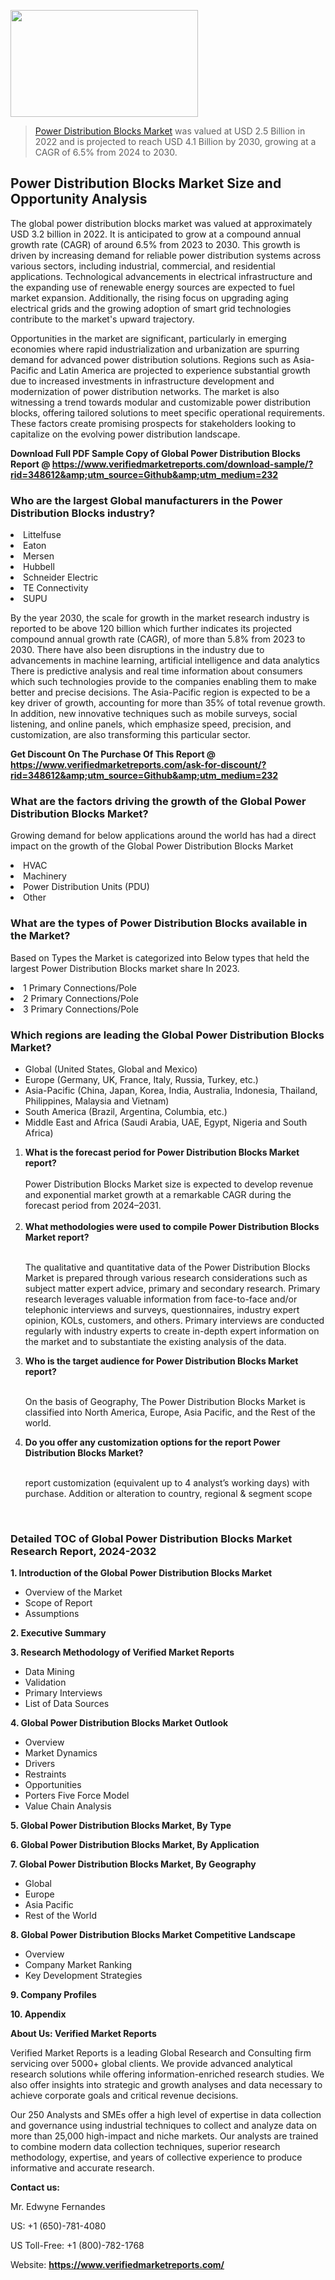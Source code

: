 
<img src="https://ffe5etoiles.com/wp-content/uploads/2024/12/MST1-300x171.png" alt="" width="300" height="171" class="alignnone size-medium wp-image-20088" /><blockquote><p><p><a href="https://www.verifiedmarketreports.com/download-sample/?rid=348612&utm_source=Github&utm_medium=232" target="_blank">Power Distribution Blocks Market</a> was valued at USD 2.5 Billion in 2022 and is projected to reach USD 4.1 Billion by 2030, growing at a CAGR of 6.5% from 2024 to 2030.</p></blockquote><p><h2>Power Distribution Blocks Market Size and Opportunity Analysis</h2> <p>The global power distribution blocks market was valued at approximately USD 3.2 billion in 2022. It is anticipated to grow at a compound annual growth rate (CAGR) of around 6.5% from 2023 to 2030. This growth is driven by increasing demand for reliable power distribution systems across various sectors, including industrial, commercial, and residential applications. Technological advancements in electrical infrastructure and the expanding use of renewable energy sources are expected to fuel market expansion. Additionally, the rising focus on upgrading aging electrical grids and the growing adoption of smart grid technologies contribute to the market's upward trajectory.</p> <p>Opportunities in the market are significant, particularly in emerging economies where rapid industrialization and urbanization are spurring demand for advanced power distribution solutions. Regions such as Asia-Pacific and Latin America are projected to experience substantial growth due to increased investments in infrastructure development and modernization of power distribution networks. The market is also witnessing a trend towards modular and customizable power distribution blocks, offering tailored solutions to meet specific operational requirements. These factors create promising prospects for stakeholders looking to capitalize on the evolving power distribution landscape.</p> </p><p class=""><strong>Download Full PDF Sample Copy of Global Power Distribution Blocks Report @ <a href="https://www.verifiedmarketreports.com/download-sample/?rid=348612&amp;utm_source=Github&amp;utm_medium=232" target="_blank">https://www.verifiedmarketreports.com/download-sample/?rid=348612&amp;utm_source=Github&amp;utm_medium=232</a></strong></p><h3 id="" class="">Who are the largest Global manufacturers in the Power Distribution Blocks industry?</h3><p><li>Littelfuse</li><li> Eaton</li><li> Mersen</li><li> Hubbell</li><li> Schneider Electric</li><li> TE Connectivity</li><li> SUPU</li></p><div class=""><div class="" dir="" data-message-author-role="" data-message-id="" data-message-model-slug=""><div class=""><div class=""><div class=""><div class="" dir="" data-message-author-role="" data-message-id="" data-message-model-slug=""><div class=""><div class=""><p>By the year 2030, the scale for growth in the market research industry is reported to be above 120 billion which further indicates its projected compound annual growth rate (CAGR), of more than 5.8% from 2023 to 2030. There have also been disruptions in the industry due to advancements in machine learning, artificial intelligence and data analytics There is predictive analysis and real time information about consumers which such technologies provide to the companies enabling them to make better and precise decisions. The Asia-Pacific region is expected to be a key driver of growth, accounting for more than 35% of total revenue growth. In addition, new innovative techniques such as mobile surveys, social listening, and online panels, which emphasize speed, precision, and customization, are also transforming this particular sector.</p><p><strong>Get Discount On The Purchase Of This Report @&nbsp; <a href="https://www.verifiedmarketreports.com/ask-for-discount/?rid=348612&amp;utm_source=Github&amp;utm_medium=232" target="_blank">https://www.verifiedmarketreports.com/ask-for-discount/?rid=348612&amp;utm_source=Github&amp;utm_medium=232</a></strong></p></div></div></div></div></div></div></div></div><h3 id="" class="">What are the factors driving the growth of the Global Power Distribution Blocks Market?</h3><p id="" class="">Growing demand for below applications around the world has had a direct impact on the growth of the Global Power Distribution Blocks Market</p><p id="" class=""><li>HVAC</li><li> Machinery</li><li> Power Distribution Units (PDU)</li><li> Other</li></p><h3 id="" class="">What are the types of Power Distribution Blocks available in the Market?</h3><p id="" class="">Based on Types the Market is categorized into Below types that held the largest Power Distribution Blocks market share In 2023.</p><p id="" class=""><li>1 Primary Connections/Pole</li><li> 2 Primary Connections/Pole</li><li> 3 Primary Connections/Pole</li></p><h3 id="" class="">Which regions are leading the Global Power Distribution Blocks Market?</h3><ul><li>Global (United States, Global and Mexico)</li><li>Europe (Germany, UK, France, Italy, Russia, Turkey, etc.)</li><li>Asia-Pacific (China, Japan, Korea, India, Australia, Indonesia, Thailand, Philippines, Malaysia and Vietnam)</li><li>South America (Brazil, Argentina, Columbia, etc.)</li><li>Middle East and Africa (Saudi Arabia, UAE, Egypt, Nigeria and South Africa)</li></ul><p><ol><li><strong>What is the forecast period for Power Distribution Blocks Market report?<br /></strong><br /><span data-sheets-root="1" data-sheets-value="{&quot;1&quot;:2,&quot;2&quot;:&quot;XXXX size is expected to develop revenue and exponential market growth at a remarkable CAGR during the forecast period from 2024&ndash;2030.&quot;}" data-sheets-userformat="{&quot;2&quot;:12674,&quot;4&quot;:{&quot;1&quot;:2,&quot;2&quot;:16776960},&quot;10&quot;:2,&quot;11&quot;:0,&quot;15&quot;:&quot;Arial&quot;,&quot;16&quot;:12}">Power Distribution Blocks Market size is expected to develop revenue and exponential market growth at a remarkable CAGR during the forecast period from 2024&ndash;2031.</span><br /><br /></li><li><strong>What methodologies were used to compile Power Distribution Blocks Market report?<br /><br /></strong><p>The qualitative and quantitative data of the&nbsp;Power Distribution Blocks Market is prepared through various research considerations such as subject matter expert advice, primary and secondary research. Primary research leverages valuable information from face-to-face and/or telephonic interviews and surveys, questionnaires, industry expert opinion, KOLs, customers, and others. Primary interviews are conducted regularly with industry experts to create in-depth expert information on the market and to substantiate the existing analysis of the data.&nbsp;</p></li><li><strong>Who is the target audience for Power Distribution Blocks Market report?<br /><br /></strong><p>On the basis of Geography, The&nbsp;Power Distribution Blocks Market is classified into North America, Europe, Asia Pacific, and the Rest of the world.</p></li><li><strong>Do you offer any customization options for the report Power Distribution Blocks Market?<br /><br /></strong><p>report customization (equivalent up to 4 analyst&rsquo;s working days) with purchase. Addition or alteration to country, regional &amp; segment scope</p><p>&nbsp;</p></li></ol></p><h3 id="" class="">Detailed TOC of Global Power Distribution Blocks Market Research Report, 2024-2032</h3><p id="" class=""><strong>1. Introduction of the Global Power Distribution Blocks Market</strong></p><ul><li>Overview of the Market</li><li>Scope of Report</li><li>Assumptions</li></ul><p id="" class=""><strong>2. Executive Summary</strong></p><p id="" class=""><strong>3. Research Methodology of&nbsp;Verified Market Reports</strong></p><ul><li>Data Mining</li><li>Validation</li><li>Primary Interviews</li><li>List of Data Sources</li></ul><p id="" class=""><strong>4. Global Power Distribution Blocks Market Outlook</strong></p><ul><li>Overview</li><li>Market Dynamics</li><li>Drivers</li><li>Restraints</li><li>Opportunities</li><li>Porters Five Force Model</li><li>Value Chain Analysis</li></ul><p id="" class=""><strong>5. Global Power Distribution Blocks Market, By&nbsp;Type</strong></p><p id="" class=""><strong>6. Global Power Distribution Blocks Market, By Application</strong></p><p id="" class=""><strong>7. Global Power Distribution Blocks Market, By Geography</strong></p><ul><li>Global</li><li>Europe</li><li>Asia Pacific</li><li>Rest of the World</li></ul><p id="" class=""><strong>8. Global Power Distribution Blocks Market Competitive Landscape</strong></p><ul><li>Overview</li><li>Company Market Ranking</li><li>Key Development Strategies</li></ul><p id="" class=""><strong>9. Company Profiles</strong></p><p id="" class=""><strong>10. Appendix</strong></p><p id="" class=""><strong>About Us: Verified Market Reports</strong></p><p id="" class="">Verified Market Reports is a leading Global Research and Consulting firm servicing over 5000+ global clients. We provide advanced analytical research solutions while offering information-enriched research studies. We also offer insights into strategic and growth analyses and data necessary to achieve corporate goals and critical revenue decisions.</p><p id="" class="">Our 250 Analysts and SMEs offer a high level of expertise in data collection and governance using industrial techniques to collect and analyze data on more than 25,000 high-impact and niche markets. Our analysts are trained to combine modern data collection techniques, superior research methodology, expertise, and years of collective experience to produce informative and accurate research.</p><p id="" class=""><strong>Contact us:</strong></p><p id="" class="">Mr. Edwyne Fernandes</p><p id="" class="">US: +1 (650)-781-4080</p><p id="" class="">US Toll-Free: +1 (800)-782-1768</p><p id="" class="">Website: <a target="" data-test-app-aware-link=""><strong>https://www.verifiedmarketreports.com/</strong></a></p>
